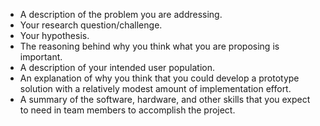 - A description of the problem you are addressing.
- Your research question/challenge.
- Your hypothesis.
- The reasoning behind why you think what you are proposing is important.
- A description of your intended user population.
- An explanation of why you think that you could develop a prototype solution
  with a relatively modest amount of implementation effort.
- A summary of the software, hardware, and other skills that you expect to need
  in team members to accomplish the project.
